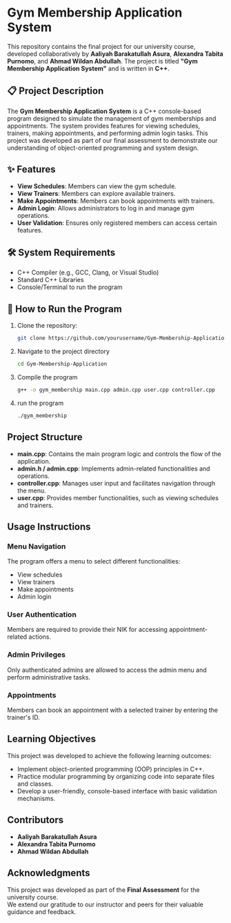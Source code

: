 # Gym Membership Application System

This repository contains the final project for our university course, developed collaboratively by **Aaliyah Barakatullah Asura**, **Alexandra Tabita Purnomo**, and **Ahmad Wildan Abdullah**. The project is titled **"Gym Membership Application System"** and is written in **C++**.

## 📋 Project Description

The **Gym Membership Application System** is a C++ console-based program designed to simulate the management of gym memberships and appointments. The system provides features for viewing schedules, trainers, making appointments, and performing admin login tasks. This project was developed as part of our final assessment to demonstrate our understanding of object-oriented programming and system design.

## ✨ Features

- **View Schedules**: Members can view the gym schedule.
- **View Trainers**: Members can explore available trainers.
- **Make Appointments**: Members can book appointments with trainers.
- **Admin Login**: Allows administrators to log in and manage gym operations.
- **User Validation**: Ensures only registered members can access certain features.

## 🛠️ System Requirements

- C++ Compiler (e.g., GCC, Clang, or Visual Studio)
- Standard C++ Libraries
- Console/Terminal to run the program

## 🚀 How to Run the Program

1. Clone the repository:
   ```bash
   git clone https://github.com/yourusername/Gym-Membership-Application.git
2. Navigate to the project directory
   ```bash
   cd Gym-Membership-Application
3. Compile the program
    ```bash
    g++ -o gym_membership main.cpp admin.cpp user.cpp controller.cpp
4. run the program
   ```bash
   ./gym_membership

  ## Project Structure

- **main.cpp**: Contains the main program logic and controls the flow of the application.  
- **admin.h / admin.cpp**: Implements admin-related functionalities and operations.  
- **controller.cpp**: Manages user input and facilitates navigation through the menu.  
- **user.cpp**: Provides member functionalities, such as viewing schedules and trainers.  

## Usage Instructions

### Menu Navigation
The program offers a menu to select different functionalities:  
- View schedules  
- View trainers  
- Make appointments  
- Admin login  

### User Authentication
Members are required to provide their NIK for accessing appointment-related actions.  

### Admin Privileges
Only authenticated admins are allowed to access the admin menu and perform administrative tasks.  

### Appointments
Members can book an appointment with a selected trainer by entering the trainer's ID.  

## Learning Objectives

This project was developed to achieve the following learning outcomes:  
- Implement object-oriented programming (OOP) principles in C++.  
- Practice modular programming by organizing code into separate files and classes.  
- Develop a user-friendly, console-based interface with basic validation mechanisms.  

## Contributors

- **Aaliyah Barakatullah Asura**    
- **Alexandra Tabita Purnomo**  
- **Ahmad Wildan Abdullah**  

## Acknowledgments

This project was developed as part of the **Final Assessment** for the university course.  
We extend our gratitude to our instructor and peers for their valuable guidance and feedback.  

